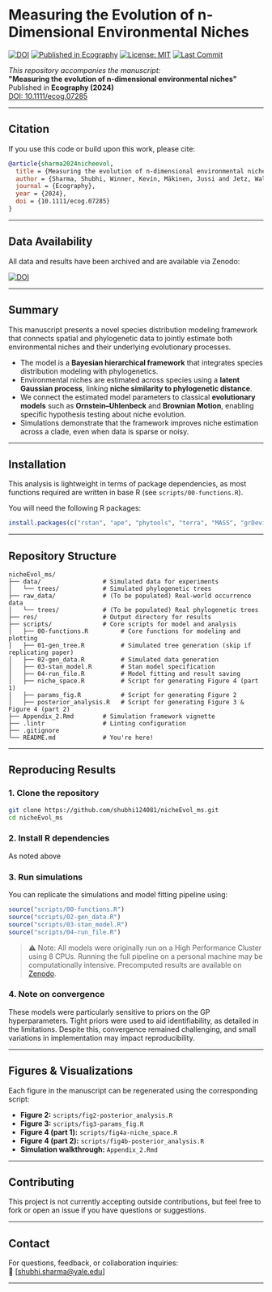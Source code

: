 
# Measuring the Evolution of n-Dimensional Environmental Niches

[![DOI](https://zenodo.org/badge/DOI/10.5281/zenodo.15090785.svg)](https://doi.org/10.5281/zenodo.15090785)
[![Published in Ecography](https://img.shields.io/badge/Published%20In-Ecography-4b8bbe)](https://doi.org/10.1111/ecog.07285)
[![License: MIT](https://img.shields.io/badge/License-MIT-yellow.svg)](https://opensource.org/licenses/MIT)
[![Last Commit](https://img.shields.io/github/last-commit/shubhi124081/nicheEvol_ms)](https://github.com/shubhi124081/nicheEvol_ms/commits/main)

_This repository accompanies the manuscript:_  
**"Measuring the evolution of n-dimensional environmental niches"**  
Published in **Ecography (2024)**  
[DOI: 10.1111/ecog.07285](https://doi.org/10.1111/ecog.07285)

---

## Citation

If you use this code or build upon this work, please cite:

```bibtex
@article{sharma2024nicheevol,
  title = {Measuring the evolution of n-dimensional environmental niches},
  author = {Sharma, Shubhi, Winner, Kevin, Mäkinen, Jussi and Jetz, Walter},
  journal = {Ecography},
  year = {2024},
  doi = {10.1111/ecog.07285}
}
```

---

## Data Availability

All data and results have been archived and are available via Zenodo:

[![DOI](https://zenodo.org/badge/DOI/10.5281/zenodo.15090785.svg)](https://doi.org/10.5281/zenodo.15090785)

---

## Summary

This manuscript presents a novel species distribution modeling framework that connects spatial and phylogenetic data to jointly estimate both environmental niches and their underlying evolutionary processes.

- The model is a **Bayesian hierarchical framework** that integrates species distribution modeling with phylogenetics.
- Environmental niches are estimated across species using a **latent Gaussian process**, linking **niche similarity to phylogenetic distance**.
- We connect the estimated model parameters to classical **evolutionary models** such as **Ornstein–Uhlenbeck** and **Brownian Motion**, enabling specific hypothesis testing about niche evolution.
- Simulations demonstrate that the framework improves niche estimation across a clade, even when data is sparse or noisy.

---

## Installation

This analysis is lightweight in terms of package dependencies, as most functions required are written in base R (see `scripts/00-functions.R`).

You will need the following R packages:
```r
install.packages(c("rstan", "ape", "phytools", "terra", "MASS", "grDevices", "ggplot2"))
```

---

## Repository Structure

```text
nicheEvol_ms/
├── data/                 # Simulated data for experiments
│   └── trees/            # Simulated phylogenetic trees
├── raw_data/             # (To be populated) Real-world occurrence data
│   └── trees/            # (To be populated) Real phylogenetic trees
├── res/                  # Output directory for results
├── scripts/              # Core scripts for model and analysis
│   ├── 00-functions.R         # Core functions for modeling and plotting
│   ├── 01-gen_tree.R          # Simulated tree generation (skip if replicating paper)
│   ├── 02-gen_data.R          # Simulated data generation
│   ├── 03-stan_model.R        # Stan model specification
│   ├── 04-run_file.R          # Model fitting and result saving
│   ├── niche_space.R          # Script for generating Figure 4 (part 1)
│   ├── params_fig.R           # Script for generating Figure 2
│   ├── posterior_analysis.R   # Script for generating Figure 3 & Figure 4 (part 2)
├── Appendix_2.Rmd        # Simulation framework vignette
├── .lintr                # Linting configuration
├── .gitignore
└── README.md             # You're here!
```

---

## Reproducing Results

### 1. Clone the repository
```bash
git clone https://github.com/shubhi124081/nicheEvol_ms.git
cd nicheEvol_ms
```

### 2. Install R dependencies

As noted above

### 3. Run simulations

You can replicate the simulations and model fitting pipeline using:

```r
source("scripts/00-functions.R")
source("scripts/02-gen_data.R")
source("scripts/03-stan_model.R")
source("scripts/04-run_file.R")
```

> ⚠️ Note: All models were originally run on a High Performance Cluster using 8 CPUs. Running the full pipeline on a personal machine may be computationally intensive. Precomputed results are available on [Zenodo](https://doi.org/10.5281/zenodo.15090785).

### 4. Note on convergence 

These models were particularly sensitive to priors on the GP hyperparameters. Tight priors were used to aid identifiability, as detailed in the limitations. Despite this, convergence remained challenging, and small variations in implementation may impact reproducibility. 

---

## Figures & Visualizations

Each figure in the manuscript can be regenerated using the corresponding script:

- **Figure 2:** `scripts/fig2-posterior_analysis.R`
- **Figure 3:** `scripts/fig3-params_fig.R`
- **Figure 4 (part 1):** `scripts/fig4a-niche_space.R`
- **Figure 4 (part 2):** `scripts/fig4b-posterior_analysis.R`
- **Simulation walkthrough:** `Appendix_2.Rmd`

---

## Contributing

This project is not currently accepting outside contributions, but feel free to fork or open an issue if you have questions or suggestions.

---

## Contact

For questions, feedback, or collaboration inquiries:  
📧 [shubhi.sharma@yale.edu]  

---

